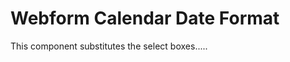 Webform Calendar Date Format
============================

This component substitutes the select boxes.....


